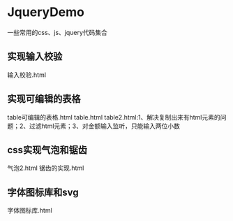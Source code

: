 # JqueryDemo
一些常用的css、js、jquery代码集合

## 实现输入校验
输入校验.html

## 实现可编辑的表格
table可编辑的表格.html
table.html
table2.html:1、解决复制出来有html元素的问题；2、过滤html元素；3、对金额输入监听，只能输入两位小数

## css实现气泡和锯齿
气泡2.html
锯齿的实现.html

## 字体图标库和svg
字体图标库.html